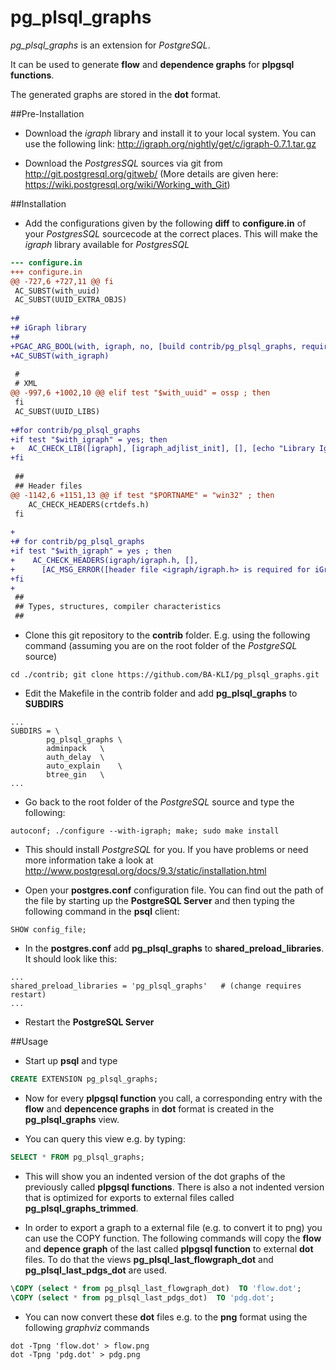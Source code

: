 pg_plsql_graphs
===============

_pg_plsql_graphs_ is an extension for _PostgreSQL_.

It can be used to generate **flow** and **dependence graphs** for **plpgsql functions**.

The generated graphs are stored in the **dot** format.



##Pre-Installation

- Download the _igraph_ library and install it to your local system. You can use the following link:
http://igraph.org/nightly/get/c/igraph-0.7.1.tar.gz

- Download the _PostgresSQL_ sources via git from http://git.postgresql.org/gitweb/ (More details are given here: https://wiki.postgresql.org/wiki/Working_with_Git)


##Installation

- Add the configurations given by the following **diff** to **configure.in** of your _PostgresSQL_ sourcecode at the correct places. This will make the _igraph_ library available for _PostgresSQL_

```Diff
--- configure.in
+++ configure.in
@@ -727,6 +727,11 @@ fi
 AC_SUBST(with_uuid)
 AC_SUBST(UUID_EXTRA_OBJS)
 
+#
+# iGraph library
+#
+PGAC_ARG_BOOL(with, igraph, no, [build contrib/pg_plsql_graphs, requires IGraph library])
+AC_SUBST(with_igraph)
 
 #
 # XML
@@ -997,6 +1002,10 @@ elif test "$with_uuid" = ossp ; then
 fi
 AC_SUBST(UUID_LIBS)
 
+#for contrib/pg_plsql_graphs
+if test "$with_igraph" = yes; then
+	AC_CHECK_LIB([igraph], [igraph_adjlist_init], [], [echo "Library Igraph not found!"; exit -1])
+fi
 
 ##
 ## Header files
@@ -1142,6 +1151,13 @@ if test "$PORTNAME" = "win32" ; then
    AC_CHECK_HEADERS(crtdefs.h)
 fi
 
+
+# for contrib/pg_plsql_graphs
+if test "$with_igraph" = yes ; then
+    AC_CHECK_HEADERS(igraph/igraph.h, [],
+      [AC_MSG_ERROR([header file <igraph/igraph.h> is required for iGraph])])
+fi
+
 ##
 ## Types, structures, compiler characteristics
 ##

```

- Clone this git repository to the **contrib** folder. E.g. using the following command (assuming you are on the root folder of the _PostgreSQL_ source)

```Shell
cd ./contrib; git clone https://github.com/BA-KLI/pg_plsql_graphs.git
```

- Edit the Makefile in the contrib folder and add **pg_plsql_graphs** to **SUBDIRS**

```Shell
...
SUBDIRS = \
		pg_plsql_graphs	\
		adminpack	\
		auth_delay	\
		auto_explain	\
		btree_gin	\
...
```

- Go back to the root folder of the _PostgreSQL_ source and type the following:

```Shell
autoconf; ./configure --with-igraph; make; sudo make install
```

- This should install _PostgreSQL_ for you. If you have problems or need more information take a look at http://www.postgresql.org/docs/9.3/static/installation.html


- Open your **postgres.conf** configuration file.
You can find out the path of the file by starting up the **PostgreSQL Server** and then typing the following command in the **psql** client: 

```Shell
SHOW config_file;
```

- In the **postgres.conf** add **pg_plsql_graphs** to **shared_preload_libraries**. It should look like this:

```Shell
...
shared_preload_libraries = 'pg_plsql_graphs'   # (change requires restart)
...
```

- Restart the **PostgreSQL Server**


##Usage

- Start up **psql** and type 

```Sql
CREATE EXTENSION pg_plsql_graphs;
```

- Now for every **plpgsql function** you call, a corresponding entry with the **flow** and **depencence graphs** in **dot** format is created in the **pg_plsql_graphs** view.

- You can query this view e.g. by typing: 

```Sql
SELECT * FROM pg_plsql_graphs;
```

- This will show you an indented version of the dot graphs of the previously called **plpgsql functions**. There is also a not indented version that is optimized for exports to external files called **pg_plsql_graphs_trimmed**.

- In order to export a graph to a external file (e.g. to convert it to png) you can use the COPY function. The following commands will copy the **flow** and **depence graph** of the last called **plpgsql function** to external **dot** files. To do that the views **pg_plsql_last_flowgraph_dot** and **pg_plsql_last_pdgs_dot** are used.

```Sql
\COPY (select * from pg_plsql_last_flowgraph_dot)  TO 'flow.dot';
\COPY (select * from pg_plsql_last_pdgs_dot)  TO 'pdg.dot';
```

- You can now convert these **dot** files e.g. to the **png** format using the following _graphviz_ commands

```Shell
dot -Tpng 'flow.dot' > flow.png
dot -Tpng 'pdg.dot' > pdg.png
```
